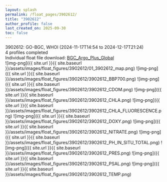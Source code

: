 ```yaml
---
layout: splash
permalink: /float_pages/3902612/
title: "3902612"
author_profile: false
last_created_on: 2025-09-30
toc: false
---
```

 
3902612: GO-BGC, WHOI (2024-11-17T14:54 to 2024-12-17T21:24)\
4 profiles completed\
Individual float file download: [BGC_Argo_Plus_Global](https://ftp.soest.hawaii.edu/bgc_argo_plus/Individual_Floats/outliers_removed/3902612_Sprof_processed.nc)\
![img-png]({{ site.url }}{{ site.baseurl }}/assets/images/float_figures/3902612/01_3902612_map.png)
![img-png]({{ site.url }}{{ site.baseurl }}/assets/images/float_figures/3902612/3902612_BBP700.png)
![img-png]({{ site.url }}{{ site.baseurl }}/assets/images/float_figures/3902612/3902612_CDOM.png)
![img-png]({{ site.url }}{{ site.baseurl }}/assets/images/float_figures/3902612/3902612_CHLA.png)
![img-png]({{ site.url }}{{ site.baseurl }}/assets/images/float_figures/3902612/3902612_CHLA_FLUORESCENCE.png)
![img-png]({{ site.url }}{{ site.baseurl }}/assets/images/float_figures/3902612/3902612_DOXY.png)
![img-png]({{ site.url }}{{ site.baseurl }}/assets/images/float_figures/3902612/3902612_NITRATE.png)
![img-png]({{ site.url }}{{ site.baseurl }}/assets/images/float_figures/3902612/3902612_PH_IN_SITU_TOTAL.png)
![img-png]({{ site.url }}{{ site.baseurl }}/assets/images/float_figures/3902612/3902612_PRES.png)
![img-png]({{ site.url }}{{ site.baseurl }}/assets/images/float_figures/3902612/3902612_PSAL.png)
![img-png]({{ site.url }}{{ site.baseurl }}/assets/images/float_figures/3902612/3902612_TEMP.png)
